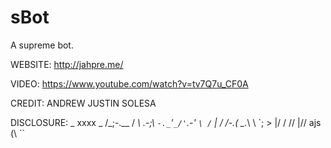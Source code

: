 # sBot
A supreme bot.

WEBSITE: http://jahpre.me/

VIDEO: https://www.youtube.com/watch?v=tv7Q7u_CF0A

CREDIT: ANDREW JUSTIN SOLESA

DISCLOSURE: _ xxxx _ /_;-.__ / _\ _.-;_\ `-._`'`_/'`.-' `\ /` | / /-.( \_._\ \ \`; > |/ / // |// ajs \(\ ``
